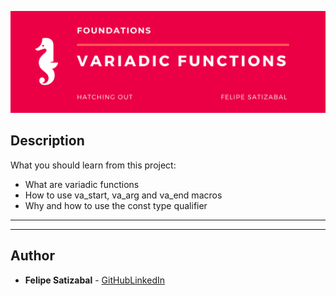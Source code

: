 <p align='center'><img src='https://github.com/felipesv/holbertonschool-low_level_programming/blob/master/0x10-variadic_functions/main_header.png' alt='Banner'></a></p> 

## Description
What you should learn from this project:

* What are variadic functions
* How to use va_start, va_arg and va_end macros
* Why and how to use the const type qualifier

---
---

## Author
* **Felipe Satizabal** - [GitHub](https://github.com/felipesv)[LinkedIn](https://www.linkedin.com/in/felipesatizabal/)